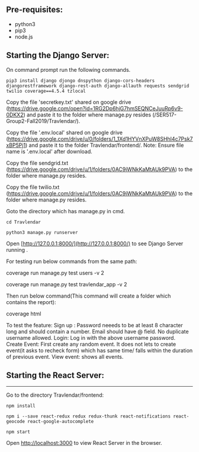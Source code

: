 ## Pre-requisites:

* python3
* pip3
* node.js

## Starting the Django Server:

On command prompt  run the following commands.



```pip3 install django djongo dnspython django-cors-headers djangorestframework django-rest-auth django-allauth requests sendgrid twilio coverage==4.5.4 tzlocal```


Copy the file 'secretkey.txt' shared on google drive (https://drive.google.com/open?id=1RG2Dp6hjG7hmSEQNCeJuuRp6v9-0DKX2)
and paste it to the folder where manage.py resides (/SER517-Group2-Fall2019/Travlendar/).

Copy the file '.env.local' shared on google drive (https://drive.google.com/drive/u/0/folders/1_1Xd1HYVnXPuW8SHhI4c7Psk7xBP5Pj1)
and paste it to the folder Travlendar/frontend/. Note: Ensure file name is '.env.local' after download.

Copy the file sendgrid.txt (https://drive.google.com/drive/u/1/folders/0AC9iWNkKaMtAUk9PVA) to the folder where manage.py resides.


Copy the file twilio.txt (https://drive.google.com/drive/u/1/folders/0AC9iWNkKaMtAUk9PVA) to the folder where manage.py resides. 



Goto the directory which has manage.py in cmd.

```cd Travlendar```

```python3 manage.py runserver```

Open [http://127.0.0.1:8000/](http://127.0.0.1:8000/) to see Django Server running .

For testing run below commands from the same path:

coverage run manage.py test users -v 2

coverage run manage.py test travlendar_app -v 2

Then run below command(This command will create a folder which contains the report):

coverage html


To test the feature:
Sign up : Password neeeds to be at least 8 character long and should contain a number. Email should have @ field. No duplicate username allowed.
Login: Log in with the above username password.
Create Event: First create any random event. It does not lets to create event(it asks to recheck form) which has same time/ falls within the duration of previous event.
View event: shows all events.
## Starting the React Server:
---------------------------------
Go to the directory Travlendar/frontend:

```npm install```

```npm i --save react-redux redux redux-thunk react-notifications react-geocode react-google-autocomplete```

```npm start```

Open [http://localhost:3000](http://localhost:3000) to view React Server in the browser.


